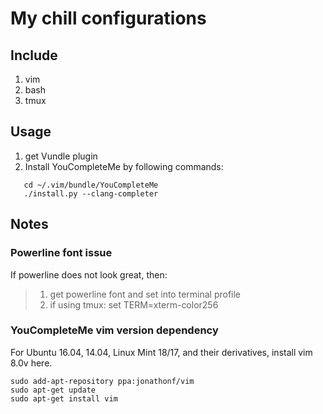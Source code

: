 # My chill configurations

## Include
1. vim
2. bash
3. tmux

## Usage
1. get Vundle plugin
2. Install YouCompleteMe by following commands:

```
   cd ~/.vim/bundle/YouCompleteMe
   ./install.py --clang-completer
```   

## Notes

### Powerline font issue
If powerline does not look great, then:
> 1. get powerline font and set into terminal profile
> 2. if using tmux: set TERM=xterm-color256

### YouCompleteMe vim version dependency

For Ubuntu 16.04, 14.04, Linux Mint 18/17, and their derivatives, install vim 8.0v here.
```
sudo add-apt-repository ppa:jonathonf/vim
sudo apt-get update
sudo apt-get install vim
```
